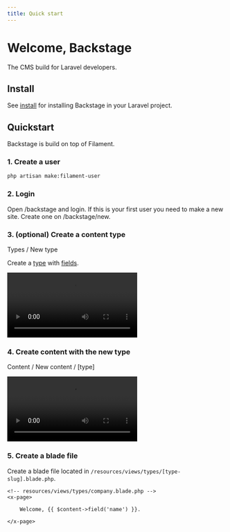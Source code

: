 ```yaml
---
title: Quick start
---
```


# Welcome, Backstage

The CMS build for Laravel developers.

## Install

See [install](/installation) for installing Backstage in your Laravel project.

## Quickstart

Backstage is build on top of Filament. 

### 1. Create a user

```bash
php artisan make:filament-user
```

### 2. Login

Open /backstage and login. If this is your first user you need to make a new site. Create one on /backstage/new.

### 3. (optional) Create a content type

Types / New type

Create a [type](/02-types/01-introduction) with [fields](03-fields/01-introduction).

<video controls src="/quickstart/create-type.mp4"></video>

### 4. Create content with the new type

Content / New content / [type]

<video controls src="/quickstart/create-content.mp4"></video>

### 5. Create a blade file

Create a blade file located in `/resources/views/types/[type-slug].blade.php`.

```blade
<!-- resources/views/types/company.blade.php -->
<x-page>
    
    Welcome, {{ $content->field('name') }}.
    
</x-page>
```